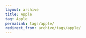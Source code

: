 ```yaml
---
layout: archive
title: Apple
tag: Apple
permalink: tags/apple/
redirect_from: archive/tags/apple/
---
```

